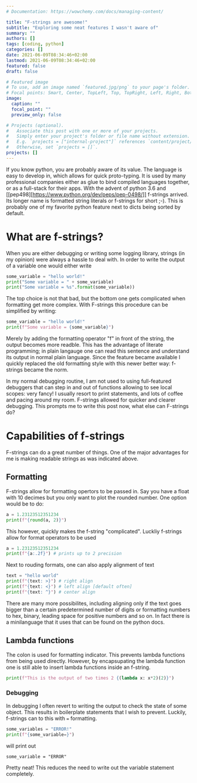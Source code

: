 ```yaml
---
# Documentation: https://wowchemy.com/docs/managing-content/

title: "F-strings are awesome!"
subtitle: "Exploring some neat features I wasn't aware of"
summary: ""
authors: []
tags: [coding, python]
categories: []
date: 2021-06-09T08:34:46+02:00
lastmod: 2021-06-09T08:34:46+02:00
featured: false
draft: false

# Featured image
# To use, add an image named `featured.jpg/png` to your page's folder.
# Focal points: Smart, Center, TopLeft, Top, TopRight, Left, Right, BottomLeft, Bottom, BottomRight.
image:
  caption: ""
  focal_point: ""
  preview_only: false

# Projects (optional).
#   Associate this post with one or more of your projects.
#   Simply enter your project's folder or file name without extension.
#   E.g. `projects = ["internal-project"]` references `content/project/deep-learning/index.md`.
#   Otherwise, set `projects = []`.
projects: []
---
```


If you know python, you are probably aware of its value. The language is easy to
develop in, which allows for quick proto-typing. It is used by many professional
companies either as glue to bind compiled languages together, or as a full-stack
for    their     apps.    With     the    advent     of    python     3.6    and
[[pep498][https://www.python.org/dev/peps/pep-0498/]]  f-strings   arrived.  Its
longer name  is formatted string  literals or f-strings  for short ;-).  This is
probably  one of  my  favorite python  feature  next to  dicts  being sorted  by
default.

# What are f-strings?
When you are either debugging or writing some logging library, strings (in my opinion) were always a hassle to deal with. In order to write the output of a variable one would either write

```python
some_variable = "hello world!"
print("Some variable = " + some_variable)
print("Some variable = %s".format(some_variable))
```
The top choice is not that bad, but the bottom one gets complicated when formatting get more complex. With F-strings this procedure can be simplified by writing:

```python
some_variable = "hello world!"
print(f"Some variable = {some_variable}")
```
Merely by adding the formatting operator "f" in front of the string, the output becomes more readble. This has the advantage of literate programming; in plain langauge one can read this sentence and understand its output in normal plain language. Since the feature became available I quickly replaced the old formatting style with this newer better way: f-strings became the norm.

In my normal debugging routine, I am not used to using full-featured debuggers that can step in and out of functions allowing to see local scopes: very fancy! I usually resort to print statements, and lots of coffee and pacing around my room. F-strings allowed for quicker and clearer debugging. This prompts me to write this post now, what else can F-strings do?

# Capabilities of f-strings
F-strings can do a great number of things. One of the major advantages for me is making readable strings as was indicated above.

## Formatting

F-strings allow for formatting opertors to be passed in. Say you have a float with 10 decimes but you only want to plot the rounded number. One option would be to do:
```python
a = 1.23123512351234
print(f"{round(a, 2)}")

```
This however, quickly makes the f-string "complicated". Luckliy f-strings allow for format operators to be used

```python
a = 1.23123512351234
print(f"{a:.2f}") # prints up to 2 precision
```

Next to rouding formats, one can also apply alignment of text

```python
text = "hello world"
print(f"{text: >}") # right align
print(f"{text: <}") # left align [default often]
print(f"{text: ^}") # center align 
```
There are many more possibilites, including aligning only if the text goes bigger than a certain predetermined number of digits or formatting numbers to hex, binary, leading space for positive numbers and so on. In fact there is a minilanguage that it uses that can be found on the python docs.

## Lambda functions
The colon is used for formatting indicator. This  prevents lambda functions from being used directly. However, by encapsupating the lambda function one is still able to insert lambda functions inside an f-string.

```python
print(f"This is the output of two times 2 {(lambda x: x*2)(2)}")
```

### Debugging
In debugging I often revert to writing the output to check the state of some object. This results in boilerplate statements that I wish to prevent. Luckily, f-strings can to this with `=` formatting.
```python
some_variables = "ERROR!"
print(f"{some_variable=}")
```

will print out
```
some_variable = "ERROR"
```
Pretty neat! This reduces the need to write out the variable statement completely.

